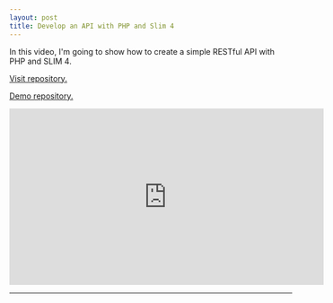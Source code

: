 ```yaml
---
layout: post
title: Develop an API with PHP and Slim 4
---
```


In this video, I'm going to show how to create a simple RESTful API with PHP and SLIM 4.

[Visit repository.](https://github.com/maurobonfietti/slim4-api-skeleton)

[Demo repository.](https://github.com/maurobonfietti/slim4-soccer-api-demo)

<iframe width="560" height="315" src="https://www.youtube.com/embed/t4KK3THqbC8" frameborder="0" allow="accelerometer; autoplay; encrypted-media; gyroscope; picture-in-picture" allowfullscreen></iframe>

----
